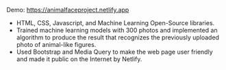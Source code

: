 Demo: https://animalfaceproject.netlify.app

- HTML, CSS, Javascript, and Machine Learning Open-Source libraries.
-	Trained machine learning models with 300 photos and implemented an algorithm to produce the result that recognizes the previously uploaded photo of animal-like figures.
-	Used Bootstrap and Media Query to make the web page user friendly and made it public on the Internet by Netlify.

